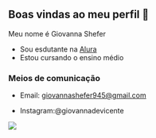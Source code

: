 ## Boas vindas ao meu perfil 💙

Meu nome é Giovanna Shefer

- Sou esdutante na [Alura](https://www.alura.com.br)
- Estou cursando o ensino médio

### Meios de comunicação

  - Email: giovannashefer945@gmail.com

   
  - Instagram:@giovannadevicente

 ![](https://media1.tenor.com/m/oM6oAivXzeUAAAAd/mwah-cat-mwah.gif)
